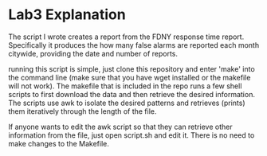 # Lab3 Explanation

The script I wrote creates a report from the FDNY response time report.
Specifically it produces the how many false alarms are reported each month citywide, providing the date and number of reports.

running this script is simple, just clone this repository and enter 'make' into the command line (make sure that you have wget installed 
or the makefile will not work). The makefile that is included in the repo
runs a few shell scripts to first download the data and then retrieve the desired information. The scripts use awk to isolate the desired 
patterns and retrieves (prints) them iteratively through the length of the file.

If anyone wants to edit the awk script so that they can retrieve other information from the file, just open script.sh and edit it.
There is no need to make changes to the Makefile.
